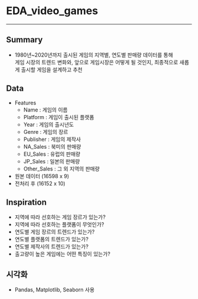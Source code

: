 # EDA_video_games
-----

## Summary
  + 1980년~2020년까지 출시된 게임의 지역별, 연도별 판매량 데이터를 통해  
게임 시장의 트렌드 변화와, 앞으로 게임시장은 어떻게 될 것인지, 최종적으로 새롭게 출시할 게임을 설계하고 추천



## Data
+ Features
  + Name : 게임의 이름
  + Platform : 게임이 출시된 플랫폼
  + Year : 게임의 출시년도
  + Genre : 게임의 장르
  + Publisher : 게임의 제작사
  + NA_Sales : 북미의 판매량
  + EU_Sales : 유럽의 판매량
  + JP_Sales : 일본의 판매량
  + Other_Sales : 그 외 지역의 판매량
+ 원본 데이터 (16598 x 9)
+ 전처리 후 (16152 x 10)



## Inspiration
  + 지역에 따라 선호하는 게임 장르가 있는가?
  + 지역에 따라 선호하는 플랫폼이 무엇인가?
  + 연도별 게임 장르의 트렌드가 있는가?
  + 연도별 플랫폼의 트렌드가 있는가?
  + 연도별 제작사의 트렌드가 있는가?
  + 출고량이 높은 게임에는 어떤 특징이 있는가?



## 시각화
+ Pandas, Matplotlib, Seaborn 사용
